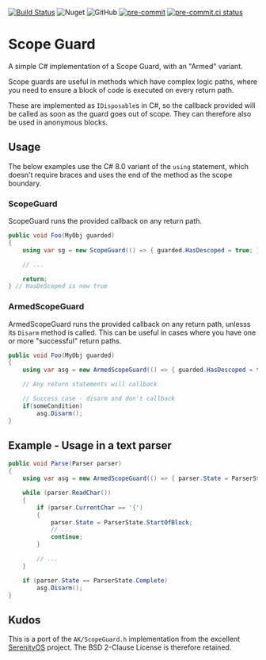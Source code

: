 [![Build Status](https://dev.azure.com/ruairidh/ScopeGuard/_apis/build/status/rkm.ScopeGuard?repoName=rkm%2FScopeGuard&branchName=main)](https://dev.azure.com/ruairidh/ScopeGuard/_build/latest?definitionId=3&repoName=rkm%2FScopeGuard&branchName=main)
![Nuget](https://img.shields.io/nuget/v/Rkm.ScopeGuard)
![GitHub](https://img.shields.io/github/license/rkm/ScopeGuard)
[![pre-commit](https://img.shields.io/badge/pre--commit-enabled-brightgreen?logo=pre-commit&logoColor=white)](https://github.com/pre-commit/pre-commit)
[![pre-commit.ci status](https://results.pre-commit.ci/badge/github/rkm/ScopeGuard/main.svg)](https://results.pre-commit.ci/latest/github/rkm/ScopeGuard/main)

# Scope Guard

A simple C# implementation of a Scope Guard, with an "Armed" variant.

Scope guards are useful in methods which have complex logic paths, where you need to ensure a block of code is executed on every return path.

These are implemented as `IDisposable`s in C#, so the callback provided will be called as soon as the guard goes out of scope. They can therefore also be used in anonymous blocks.

## Usage

The below examples use the C# 8.0 variant of the `using` statement, which doesn't require braces and uses the end of the method as the scope boundary.

### ScopeGuard

ScopeGuard runs the provided callback on any return path.

```c#
public void Foo(MyObj guarded)
{
    using var sg = new ScopeGuard(() => { guarded.HasDescoped = true; });

    // ...

    return;
} // HasDeScoped is now true
```

### ArmedScopeGuard

ArmedScopeGuard runs the provided callback on any return path, unlesss its `Disarm` method is called. This can be useful in cases where you have one or more "successful" return paths.

```c#
public void Foo(MyObj guarded)
{
    using var asg = new ArmedScopeGuard(() => { guarded.HasDescoped = true; });

    // Any return statements will callback

    // Success case - disarm and don't callback
    if(someCondition)
        asg.Disarm();
}
```

## Example - Usage in a text parser

```c#
public void Parse(Parser parser)
{
    using var asg = new ArmedScopeGuard(() => { parser.State = ParserState.Invalid; });

    while (parser.ReadChar())
    {
        if (parser.CurrentChar == '{')
        {
            parser.State = ParserState.StartOfBlock;
            // ...
            continue;
        }

        // ...
    }

    if (parser.State == ParserState.Complete)
        asg.Disarm();
}
```

## Kudos

This is a port of the `AK/ScopeGuard.h` implementation from the excellent [SerenityOS](https://github.com/SerenityOS) project. The BSD 2-Clause License is therefore retained.
